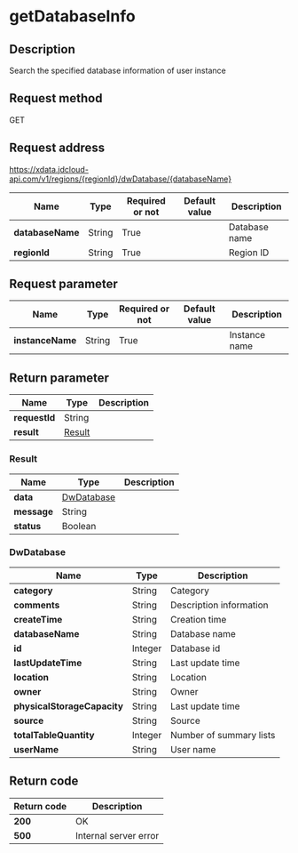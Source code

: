 # getDatabaseInfo


## Description
Search the specified database information of user instance

## Request method
GET

## Request address
https://xdata.jdcloud-api.com/v1/regions/{regionId}/dwDatabase/{databaseName}

|Name|Type|Required or not|Default value|Description|
|---|---|---|---|---|
|**databaseName**|String|True||Database name|
|**regionId**|String|True||Region ID|

## Request parameter
|Name|Type|Required or not|Default value|Description|
|---|---|---|---|---|
|**instanceName**|String|True||Instance name|


## Return parameter
|Name|Type|Description|
|---|---|---|
|**requestId**|String||
|**result**|[Result](##Result)||


### <a name="Result">Result</a>
|Name|Type|Description|
|---|---|---|
|**data**|[DwDatabase](##DwDatabase)||
|**message**|String||
|**status**|Boolean||
### <a name="DwDatabase">DwDatabase</a>
|Name|Type|Description|
|---|---|---|
|**category**|String|Category|
|**comments**|String|Description information|
|**createTime**|String|Creation time|
|**databaseName**|String|Database name|
|**id**|Integer|Database id|
|**lastUpdateTime**|String|Last update time|
|**location**|String|Location|
|**owner**|String|Owner|
|**physicalStorageCapacity**|String|Last update time|
|**source**|String|Source|
|**totalTableQuantity**|Integer|Number of summary lists|
|**userName**|String|User name|

## Return code
|Return code|Description|
|---|---|
|**200**|OK|
|**500**|Internal server error|

